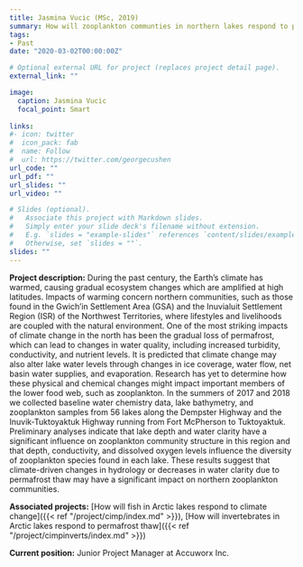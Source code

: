 ```yaml
---
title: Jasmina Vucic (MSc, 2019)
summary: How will zooplankton communties in northern lakes respond to permafrost thaw?
tags:
- Past
date: "2020-03-02T00:00:00Z"

# Optional external URL for project (replaces project detail page).
external_link: ""

image:
  caption: Jasmina Vucic
  focal_point: Smart
  
links:
#- icon: twitter
#  icon_pack: fab
#  name: Follow
#  url: https://twitter.com/georgecushen
url_code: ""
url_pdf: ""
url_slides: ""
url_video: ""

# Slides (optional).
#   Associate this project with Markdown slides.
#   Simply enter your slide deck's filename without extension.
#   E.g. `slides = "example-slides"` references `content/slides/example-slides.md`.
#   Otherwise, set `slides = ""`.
slides: ""
---
```


**Project description:**
During the past century, the Earth’s climate has warmed, causing gradual ecosystem changes which are amplified at high latitudes. Impacts of warming concern northern communities, such as those found in the Gwich’in Settlement Area (GSA) and the Inuvialuit Settlement Region (ISR) of the Northwest Territories, where lifestyles and livelihoods are coupled with the natural environment. One of the most striking impacts of climate change in the north has been the gradual loss of permafrost, which can lead to changes in water quality, including increased turbidity, conductivity, and nutrient levels. It is predicted that climate change may also alter lake water levels through changes in ice coverage, water flow, net basin water supplies, and evaporation. Research has yet to determine how these physical and chemical changes might impact important members of the lower food web, such as zooplankton. In the summers of 2017 and 2018 we collected baseline water chemistry data, lake bathymetry, and zooplankton samples from 56 lakes along the Dempster Highway and the Inuvik-Tuktoyaktuk Highway running from Fort McPherson to Tuktoyaktuk. Preliminary analyses indicate that lake depth and water clarity have a significant influence on zooplankton community structure in this region and that depth, conductivity, and dissolved oxygen levels influence the diversity of zooplankton species found in each lake. These results suggest that climate-driven changes in hydrology or decreases in water clarity due to permafrost thaw may have a significant impact on northern zooplankton communities.

**Associated projects:** [How will fish in Arctic lakes respond to climate change]({{< ref "/project/cimp/index.md" >}}), [How will invertebrates in Arctic lakes respond to permafrost thaw]({{< ref "/project/cimpinverts/index.md" >}})

**Current position:** Junior Project Manager at Accuworx Inc.

